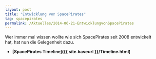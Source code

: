 ```yaml
---
layout: post
title: "Entwicklung von SpacePirates"
tag: spacepirates
permalink: /Aktuelles/2014-06-21-EntwicklungvonSpacePirates
---
```



Wer immer mal wissen wollte wie sich SpacePirates seit 2008 entwickelt hat, hat nun die Gelegenheit dazu.

- **[SpacePirates Timeline]({{ site.baseurl }}/Timeline.html)**


